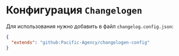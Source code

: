 # Конфигурация `Changelogen`

Для использования нужно добавить в файл `changelog.config.json`:

```json
{
  "extends": "github:Pacific-Agency/changelogen-config"
}
```
